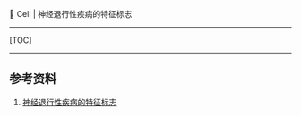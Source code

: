 👏 Cell | 神经退行性疾病的特征标志

---
[TOC]

---
## 参考资料
1. [神经退行性疾病的特征标志](https://mp.weixin.qq.com/s/YXNzxihEmWq8flgY0gXV8w)